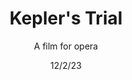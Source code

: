 ---
title: Kepler's Trial
subtitle: A film for opera
date: 12/2/23
thumbnail: Kepler.jpg
related: []
category: ['other']
---